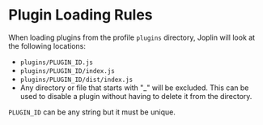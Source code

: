# Plugin Loading Rules

When loading plugins from the profile `plugins` directory, Joplin will look at the following locations:

- `plugins/PLUGIN_ID.js`
- `plugins/PLUGIN_ID/index.js`
- `plugins/PLUGIN_ID/dist/index.js`
- Any directory or file that starts with "_" will be excluded. This can be used to disable a plugin without having to delete it from the directory.

`PLUGIN_ID` can be any string but it must be unique.